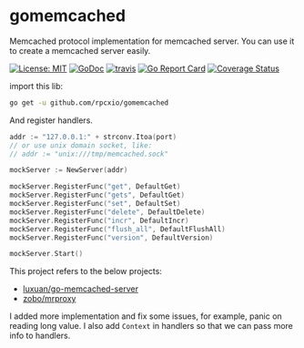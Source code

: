 # gomemcached
Memcached protocol implementation for memcached server.
You can use it to create a memcached server easily.

[![License: MIT](https://img.shields.io/badge/License-MIT-brightgreen.svg)](https://opensource.org/licenses/MIT) [![GoDoc](https://godoc.org/github.com/rpcxio/gomemcached?status.png)](http://godoc.org/github.com/rpcxio/gomemcached)  [![travis](https://travis-ci.org/smallnest/gomemcached.svg?branch=master)](https://travis-ci.org/smallnest/gomemcached) [![Go Report Card](https://goreportcard.com/badge/github.com/rpcxio/gomemcached)](https://goreportcard.com/report/github.com/rpcxio/gomemcached) [![Coverage Status](https://coveralls.io/repos/smallnest/gomemcached/badge.svg?branch=master&service=github)](https://coveralls.io/github/smallnest/gomemcached?branch=master) 


import this lib:

```sh
go get -u github.com/rpcxio/gomemcached
```


And register handlers.

```go
addr := "127.0.0.1:" + strconv.Itoa(port)
// or use unix domain socket, like:
// addr := "unix:///tmp/memcached.sock"

mockServer := NewServer(addr)

mockServer.RegisterFunc("get", DefaultGet)
mockServer.RegisterFunc("gets", DefaultGet)
mockServer.RegisterFunc("set", DefaultSet)
mockServer.RegisterFunc("delete", DefaultDelete)
mockServer.RegisterFunc("incr", DefaultIncr)
mockServer.RegisterFunc("flush_all", DefaultFlushAll)
mockServer.RegisterFunc("version", DefaultVersion)

mockServer.Start()
```


This project refers to the below projects:

- [luxuan/go-memcached-server](https://github.com/luxuan/go-memcached-server)
- [zobo/mrproxy](https://github.com/zobo/mrproxy)

I added more implementation and fix some issues, for example, panic on reading long value. I also add `Context` in handlers so that we can pass more info to handlers.